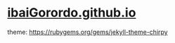 # [ibaiGorordo.github.io](ibaiGorordo.github.io)

theme: https://rubygems.org/gems/jekyll-theme-chirpy
